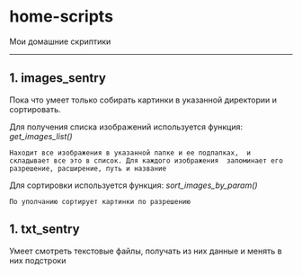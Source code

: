 # home-scripts
Мои домашние скриптики

---

## 1. images_sentry
Пока что умеет только собирать картинки в указанной директории и сортировать.

Для получения списка изображений используется функция: *get_images_list()*

`Находит все изображения в указанной папке и ее подпапках, 
и складывает все это в список. Для каждого изображения 
запоминает его разрешение, расширение, путь и название`

Для сортировки используется функция: *sort_images_by_param()*

`По уполчанию сортирует картинки по разрешению`

## 1. txt_sentry
Умеет смотреть текстовые файлы, получать из них данные и менять в них подстроки